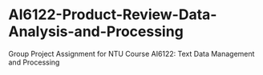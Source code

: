 # AI6122-Product-Review-Data-Analysis-and-Processing
Group Project Assignment for NTU Course AI6122: Text Data Management and Processing
